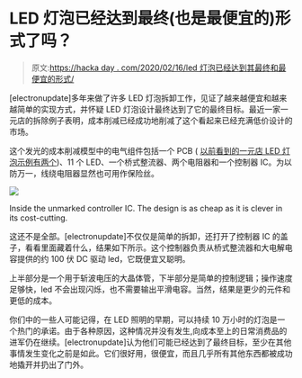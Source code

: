 # LED 灯泡已经达到最终(也是最便宜的)形式了吗？

> 原文:[https://hacka day . com/2020/02/16/led 灯泡已经达到其最终和最便宜的形式/](https://hackaday.com/2020/02/16/have-led-bulbs-reached-their-final-and-cheapest-form/)

[electronupdate]多年来做了许多 LED 灯泡拆卸工作，见证了越来越便宜和越来越简单的实现方式，并怀疑 LED 灯泡设计最终达到了它的最终目标。最近一家一元店的拆除例子表明，成本削减已经成功地削减了这个看起来已经充满低价设计的市场。

这个发光的成本削减模型中的电气组件包括一个 PCB ( [以前看到的一元店 LED 灯泡示例有两个](https://hackaday.com/2017/10/11/dollar-tree-led-bulb-tear-down/))、11 个 LED、一个桥式整流器、两个电阻器和一个控制器 IC。为以防万一，线绕电阻器显然也可用作保险丝。

[![](../Images/1c1717b70e33d3806ba1dff2cc8d5a3c.png)](https://hackaday.com/wp-content/uploads/2020/02/dollar_store_led-0001.jpg)

Inside the unmarked controller IC. The design is as cheap as it is clever in its cost-cutting.

这还不是全部。[electronupdate]不仅仅是简单的拆卸，还打开了控制器 IC 的盖子，看看里面藏着什么，结果如下所示。这个控制器负责从桥式整流器和大电解电容提供的约 100 伏 DC 驱动 led，它既便宜又聪明。

上半部分是一个用于斩波电压的大晶体管，下半部分是简单的控制逻辑；操作速度足够快，led 不会出现闪烁，也不需要输出平滑电容。当然，结果是更少的元件和更低的成本。

你们中的一些人可能记得，在 LED 照明的早期，可以持续 10 万小时的灯泡是一个热门的承诺。由于各种原因，这种情况并没有发生,向成本至上的日常消费品的进军仍在继续。[electronupdate]认为他们可能已经达到了最终目标，至少在其他事情发生变化之前是如此。它们很好用，很便宜，而且几乎所有其他东西都被成功地撬开并扔出了门外。